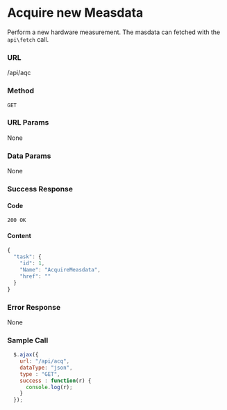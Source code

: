 # Acquire new Measdata

Perform a new hardware measurement. The masdata can fetched with the `api\fetch` call.

### URL
/api/aqc

### Method
`GET`
  
### URL Params
None

### Data Params
None

### Success Response

#### Code
`200 OK`

#### Content 
```javascript
{
  "task": {
    "id": 1,
    "Name": "AcquireMeasdata",
    "href": ""
  }
}
```
 
### Error Response
None

### Sample Call
  ```javascript
    $.ajax({
      url: "/api/acq",
      dataType: "json",
      type : "GET",
      success : function(r) {
        console.log(r);
      }
    });
  ```